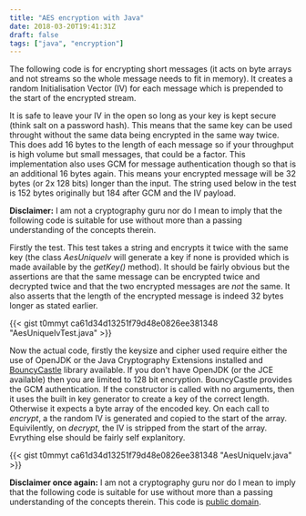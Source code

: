 ```yaml
---
title: "AES encryption with Java"
date: 2018-03-20T19:41:31Z
draft: false
tags: ["java", "encryption"]
---
```

The following code is for encrypting short messages (it acts on byte arrays and not streams so the whole message needs to fit in memory). It creates a random Initialisation Vector (IV) for each message which is prepended to the start of the encrypted stream.
<!--more-->

It is safe to leave your IV in the open so long as your key is kept secure (think salt on a password hash).  This means that the same key can be used throught without the same data being encrypted in the same way twice.  This does add 16 bytes to the length of each message so if your throughput is high volume but small messages, that could be a factor.  This implementation also uses GCM for message authentication though so that is an additional 16 bytes again.  This means your encrypted message will be 32 bytes (or 2x 128 bits) longer than the input.  The string used below in the test is 152 bytes originally but 184 after GCM and the IV payload.

**Disclaimer:**  I am not a cryptography guru nor do I mean to imply that the following code is suitable for use without more than a passing understanding of the concepts therein.

Firstly the test.  This test takes a string and encrypts it twice with the same key (the class *AesUniqueIv* will generate a key if none is provided which is made available by the *getKey()* method).  It should be fairly obvious but the assertions are that the same message can be encrypted twice and decrypted twice and that the two encrypted messages are *not* the same.  It also asserts that the length of the encrypted message is indeed 32 bytes longer as stated earlier.

{{< gist t0mmyt ca61d34d13251f79d48e0826ee381348 "AesUniqueIvTest.java" >}}

Now the actual code, firstly the keysize and cipher used require either the use of OpenJDK or the Java Cryptography Extensions installed and [BouncyCastle](https://www.bouncycastle.org/java.html) library available.  If you don't have OpenJDK (or the JCE available) then you are limited to 128 bit encryption.  BouncyCastle provides the GCM authentication.  If the constructor is called with no arguments, then it uses the built in key generator to create a key of the correct length.  Otherwise it expects a byte array of the encoded key.  On each call to *encrypt*, a the random IV is generated and copied to the start of the array.  Equivilently, on *decrypt*, the IV is stripped from the start of the array.  Evrything else should be fairly self explanitory.

{{< gist t0mmyt ca61d34d13251f79d48e0826ee381348 "AesUniqueIv.java" >}}

**Disclaimer once again:**  I am not a cryptography guru nor do I mean to imply that the following code is suitable for use without more than a passing understanding of the concepts therein.  This code is [public domain](https://unlicense.org/).
